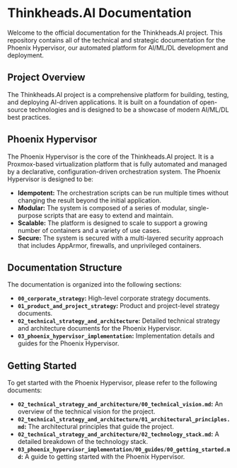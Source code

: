 # Thinkheads.AI Documentation

Welcome to the official documentation for the Thinkheads.AI project. This repository contains all of the technical and strategic documentation for the Phoenix Hypervisor, our automated platform for AI/ML/DL development and deployment.

## Project Overview

The Thinkheads.AI project is a comprehensive platform for building, testing, and deploying AI-driven applications. It is built on a foundation of open-source technologies and is designed to be a showcase of modern AI/ML/DL best practices.

## Phoenix Hypervisor

The Phoenix Hypervisor is the core of the Thinkheads.AI project. It is a Proxmox-based virtualization platform that is fully automated and managed by a declarative, configuration-driven orchestration system. The Phoenix Hypervisor is designed to be:

*   **Idempotent:** The orchestration scripts can be run multiple times without changing the result beyond the initial application.
*   **Modular:** The system is composed of a series of modular, single-purpose scripts that are easy to extend and maintain.
*   **Scalable:** The platform is designed to scale to support a growing number of containers and a variety of use cases.
*   **Secure:** The system is secured with a multi-layered security approach that includes AppArmor, firewalls, and unprivileged containers.

## Documentation Structure

The documentation is organized into the following sections:

*   **`00_corporate_strategy`:** High-level corporate strategy documents.
*   **`01_product_and_project_strategy`:** Product and project-level strategy documents.
*   **`02_technical_strategy_and_architecture`:** Detailed technical strategy and architecture documents for the Phoenix Hypervisor.
*   **`03_phoenix_hypervisor_implementation`:** Implementation details and guides for the Phoenix Hypervisor.

## Getting Started

To get started with the Phoenix Hypervisor, please refer to the following documents:

*   **`02_technical_strategy_and_architecture/00_technical_vision.md`:** An overview of the technical vision for the project.
*   **`02_technical_strategy_and_architecture/01_architectural_principles.md`:** The architectural principles that guide the project.
*   **`02_technical_strategy_and_architecture/02_technology_stack.md`:** A detailed breakdown of the technology stack.
*   **`03_phoenix_hypervisor_implementation/00_guides/00_getting_started.md`:** A guide to getting started with the Phoenix Hypervisor.